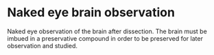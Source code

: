 # Naked eye brain observation

Naked eye observation of the brain after dissection. The brain must be imbued in a preservative compound in order to be preserved for later observation and studied.